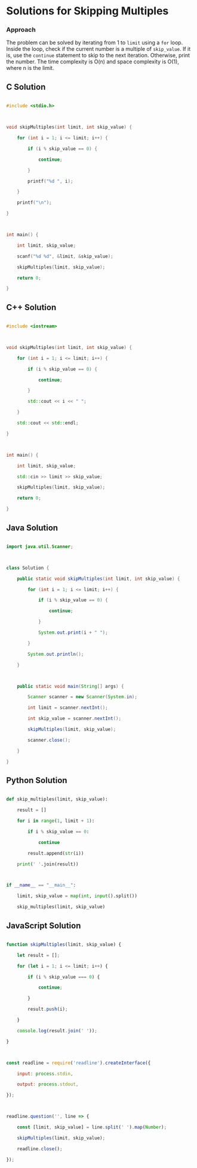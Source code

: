 # Solutions for Skipping Multiples

### Approach
The problem can be solved by iterating from 1 to `limit` using a `for` loop. Inside the loop, check if the current number is a multiple of `skip_value`. If it is, use the `continue` statement to skip to the next iteration. Otherwise, print the number. The time complexity is O(n) and space complexity is O(1), where n is the limit.

## C Solution
```c
#include <stdio.h>

void skipMultiples(int limit, int skip_value) {
    for (int i = 1; i <= limit; i++) {
        if (i % skip_value == 0) {
            continue;
        }
        printf("%d ", i);
    }
    printf("\n");
}

int main() {
    int limit, skip_value;
    scanf("%d %d", &limit, &skip_value);
    skipMultiples(limit, skip_value);
    return 0;
}
```

## C++ Solution
```cpp
#include <iostream>

void skipMultiples(int limit, int skip_value) {
    for (int i = 1; i <= limit; i++) {
        if (i % skip_value == 0) {
            continue;
        }
        std::cout << i << " ";
    }
    std::cout << std::endl;
}

int main() {
    int limit, skip_value;
    std::cin >> limit >> skip_value;
    skipMultiples(limit, skip_value);
    return 0;
}
```

## Java Solution
```java
import java.util.Scanner;

class Solution {
    public static void skipMultiples(int limit, int skip_value) {
        for (int i = 1; i <= limit; i++) {
            if (i % skip_value == 0) {
                continue;
            }
            System.out.print(i + " ");
        }
        System.out.println();
    }

    public static void main(String[] args) {
        Scanner scanner = new Scanner(System.in);
        int limit = scanner.nextInt();
        int skip_value = scanner.nextInt();
        skipMultiples(limit, skip_value);
        scanner.close();
    }
}
```

## Python Solution
```python
def skip_multiples(limit, skip_value):
    result = []
    for i in range(1, limit + 1):
        if i % skip_value == 0:
            continue
        result.append(str(i))
    print(' '.join(result))

if __name__ == "__main__":
    limit, skip_value = map(int, input().split())
    skip_multiples(limit, skip_value)
```

## JavaScript Solution
```javascript
function skipMultiples(limit, skip_value) {
    let result = [];
    for (let i = 1; i <= limit; i++) {
        if (i % skip_value === 0) {
            continue;
        }
        result.push(i);
    }
    console.log(result.join(' '));
}

const readline = require('readline').createInterface({
    input: process.stdin,
    output: process.stdout,
});

readline.question('', line => {
    const [limit, skip_value] = line.split(' ').map(Number);
    skipMultiples(limit, skip_value);
    readline.close();
});
```